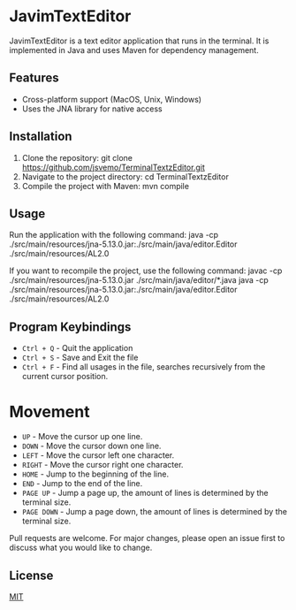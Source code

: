 # JavimTextEditor
JavimTextEditor is a text editor application that runs in the terminal. It is implemented in Java and uses Maven for dependency management.

## Features
- Cross-platform support (MacOS, Unix, Windows)
- Uses the JNA library for native access

## Installation
1. Clone the repository:
   git clone https://github.com/jsvemo/TerminalTextzEditor.git
2. Navigate to the project directory:
   cd TerminalTextzEditor
3. Compile the project with Maven:
   mvn compile

   
## Usage
Run the application with the following command:
java -cp ./src/main/resources/jna-5.13.0.jar:./src/main/java/editor.Editor ./src/main/resources/AL2.0

If you want to recompile the project, use the following command: 
javac -cp ./src/main/resources/jna-5.13.0.jar ./src/main/java/editor/*.java
java -cp ./src/main/resources/jna-5.13.0.jar:./src/main/java/editor.Editor ./src/main/resources/AL2.0

## Program Keybindings
- `Ctrl + Q` - Quit the application
- `Ctrl + S` - Save and Exit the file
- `Ctrl + F` - Find all usages in the file, searches recursively from the current cursor position.

# Movement
- `UP` - Move the cursor up one line.
- `DOWN` - Move the cursor down one line.
- `LEFT` - Move the cursor left one character.
- `RIGHT` - Move the cursor right one character.
- `HOME` - Jump to the beginning of the line.
- `END` - Jump to the end of the line.
- `PAGE UP` - Jump a page up, the amount of lines is determined by the terminal size.
- `PAGE DOWN` - Jump a page down, the amount of lines is determined by the terminal size.


Pull requests are welcome. For major changes, please open an issue first to discuss what you would like to change.
## License
[MIT](https://choosealicense.com/licenses/mit/)
